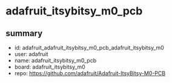 # adafruit_itsybitsy_m0_pcb
 
## summary 
* id: adafruit_adafruit_itsybitsy_m0_pcb_adafruit_itsybitsy_m0
* user: adafruit
* name: adafruit_itsybitsy_m0_pcb
* board: adafruit_itsybitsy_m0
* repo: https://github.com/adafruit/Adafruit-ItsyBitsy-M0-PCB








